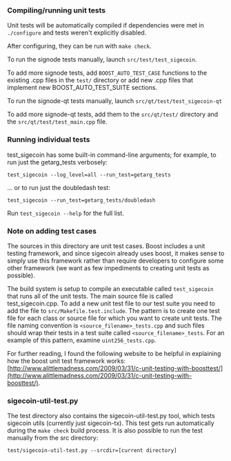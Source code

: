 ### Compiling/running unit tests

Unit tests will be automatically compiled if dependencies were met in `./configure`
and tests weren't explicitly disabled.

After configuring, they can be run with `make check`.

To run the signode tests manually, launch `src/test/test_sigecoin`.

To add more signode tests, add `BOOST_AUTO_TEST_CASE` functions to the existing
.cpp files in the `test/` directory or add new .cpp files that
implement new BOOST_AUTO_TEST_SUITE sections.

To run the signode-qt tests manually, launch `src/qt/test/test_sigecoin-qt`

To add more signode-qt tests, add them to the `src/qt/test/` directory and
the `src/qt/test/test_main.cpp` file.

### Running individual tests

test_sigecoin has some built-in command-line arguments; for
example, to run just the getarg_tests verbosely:

    test_sigecoin --log_level=all --run_test=getarg_tests

... or to run just the doubledash test:

    test_sigecoin --run_test=getarg_tests/doubledash

Run `test_sigecoin --help` for the full list.

### Note on adding test cases

The sources in this directory are unit test cases.  Boost includes a
unit testing framework, and since sigecoin already uses boost, it makes
sense to simply use this framework rather than require developers to
configure some other framework (we want as few impediments to creating
unit tests as possible).

The build system is setup to compile an executable called `test_sigecoin`
that runs all of the unit tests.  The main source file is called
test_sigecoin.cpp. To add a new unit test file to our test suite you need 
to add the file to `src/Makefile.test.include`. The pattern is to create 
one test file for each class or source file for which you want to create 
unit tests.  The file naming convention is `<source_filename>_tests.cpp` 
and such files should wrap their tests in a test suite 
called `<source_filename>_tests`. For an example of this pattern, 
examine `uint256_tests.cpp`.

For further reading, I found the following website to be helpful in
explaining how the boost unit test framework works:
[http://www.alittlemadness.com/2009/03/31/c-unit-testing-with-boosttest/](http://www.alittlemadness.com/2009/03/31/c-unit-testing-with-boosttest/).

### sigecoin-util-test.py

The test directory also contains the sigecoin-util-test.py tool, which tests sigecoin utils (currently just sigecoin-tx). This test gets run automatically during the `make check` build process. It is also possible to run the test manually from the src directory:

```
test/sigecoin-util-test.py --srcdir=[current directory]

```
